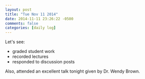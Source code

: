 ```yaml
---
layout: post
title: "Tue Nov 11 2014"
date: 2014-11-11 23:26:22 -0500
comments: false
categories: [daily log]
---
```


Let's see:

* graded student work
* recorded lectures
* responded to discussion posts

Also, attended an excellent talk tonight given by Dr. Wendy Brown.
